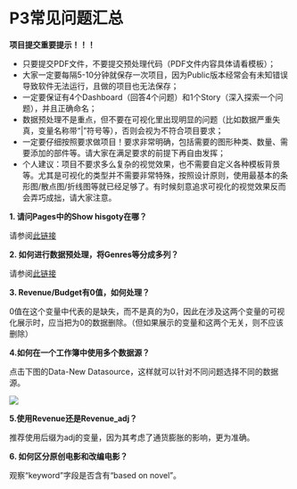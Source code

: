 # P3常见问题汇总

**项目提交重要提示！！！**

- 只要提交PDF文件，不要提交预处理代码（PDF文件内容具体请看模板）；
- 大家一定要每隔5-10分钟就保存一次项目，因为Public版本经常会有未知错误导致软件无法运行，且做的项目也无法保存；
- 一定要保证有4个Dashboard（回答4个问题）和1个Story（深入探索一个问题），并且正确命名；
- 数据预处理不是重点，但不要在可视化里出现明显的问题（比如数据严重失真，变量名称带“|”符号等），否则会视为不符合项目要求；
- 一定要仔细按照要求做项目！要求非常明确，包括需要的图形种类、数量、需要添加的部件等。请大家在满足要求的前提下再自由发挥；
- 个人建议：项目不要求多么复杂的视觉效果，也不需要自定义各种模板背景等。尤其是可视化的类型并不需要非常特殊，按照设计原则，使用最基本的条形图/散点图/折线图等就已经足够了。有时候刻意追求可视化的视觉效果反而会弄巧成拙，请大家注意。

**1. 请问Pages中的Show hisgoty在哪？**

请参阅[此链接](http://onlinehelp.tableau.com/current/pro/desktop/en-us/buildmanual_shelves_pages.html)

**2. 如何进行数据预处理，将Genres等分成多列？**

请参阅[此链接](http://discussions.youdaxue.com/t/tableau/42153/4)

**3. Revenue/Budget有0值，如何处理？**

0值在这个变量中代表的是缺失，而不是真的为0，因此在涉及这两个变量的可视化展示时，应当把为0的数据删除。（但如果展示的变量和这两个无关，则不应该删除）

**4.如何在一个工作簿中使用多个数据源？**

点击下图的Data-New Datasource，这样就可以针对不同问题选择不同的数据源。

![](https://i.imgur.com/p6ElUix.png)

**5.使用Revenue还是Revenue_adj？**

推荐使用后缀为adj的变量，因为其考虑了通货膨胀的影响，更为准确。

**6. 如何区分原创电影和改编电影？**

观察“keyword”字段是否含有“based on novel”。



